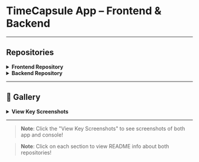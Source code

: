# TimeCapsule App – Frontend & Backend

---

## Repositories
<details>
  <summary><strong>Frontend Repository</strong></summary>
  
  [![Frontend Repository](https://img.shields.io/badge/Frontend-Repository-blue?style=for-the-badge&logo=github)](https://github.com/AlexanderJson/frontend-client-timecapsule)

  ### Frontend README

  **Technologies**: Kotlin, Coroutines, LiveData, SharedPreferences, etc.

  **Description**: An app for writing notes and messages to yourself! Stored securily. 

  **Setup Instructions**:
  
  ****Backend REST api needed on local server for the app to work****
  
1. **Open any folder** on your local system.
2. In the address bar, type `cmd` and press **Enter** to open the command prompt.
3. **Clone the repository** using the following command:

   ```bash
   git clone https://github.com/AlexanderJson/frontend-client-timecapsule.git

 

# 🌌 TimeCapsule App – Frontend Repository

[![Frontend Repository](https://img.shields.io/badge/Frontend-Repository-1E2A78?style=for-the-badge&logo=github&logoColor=white)](https://github.com/AlexanderJson/frontend-client-timecapsule)

---

## 🌐 Technologies

| **🛠 Component** | **🚀 Technology**        |
|------------------|-------------------------|
| **Frontend**     | ![Kotlin](https://img.shields.io/badge/Kotlin-0095D5?style=for-the-badge&logo=kotlin&logoColor=white)      |

*📱 The frontend is built using **Kotlin** for Android*

---


## 🏗 Architecture & Structure



```markdown

- **API Network ➔ `api` class handles HTTP requests, sending them to the **repository** which processes the results.

- The **service class adds extra logic and operations to manage data effectively.

- ViewModels are used to manage the lifecycle of UI components, leveraging **Coroutines** and **LiveData** for asynchronous and reactive programming.

- Coroutines & LiveData: Utilized throughout the app to handle asynchronous operations efficiently.

- Secure Data Storage: Sensitive information, such as authentication tokens, is encrypted and securely stored in `SharedPreferences`.

- **Data Classes: Employed to handle and structure HTTP responses cleanly and effectively.

```


🎨 Design Elements

- **Color Palette**: Dark blue and white colors.
- **Animations**: User form rotates.

</details>

<details>
  <summary><strong>Backend Repository</strong></summary>
  
# Backend Repository – TimeCapsule App

[![Backend Repository](https://img.shields.io/badge/Backend-Repository-darkblue?style=for-the-badge&logo=github)](https://github.com/AlexanderJson/IT_SAKERHET_JAVA23_Alexander_Jansson_Uppgift2)

---

## 🌐 Technologies

| **Component** | **Technology** |
|---------------|-----------------|
| **Backend**   | ![Spring Boot](https://img.shields.io/badge/Spring_Boot-6DB33F?style=for-the-badge&logo=spring-boot&logoColor=white) |
| **Database**  | ![MySQL](https://img.shields.io/badge/MySQL-4479A1?style=for-the-badge&logo=mysql&logoColor=white) |


## 🌐 Security
![Bcrypt](https://img.shields.io/badge/Bcrypt-333333?style=for-the-badge&logo=lock&logoColor=white)
![AES](https://img.shields.io/badge/AES_Encryption-purple?style=for-the-badge&logo=lock&logoColor=white)
![JWT](https://img.shields.io/badge/JWT-black?style=for-the-badge&logo=json-web-tokens&logoColor=white)


---

## 📥 Installation Instructions

To set up the backend server and connect it with the API and database, follow these steps:

1. **Open any folder** on your local system.
2. In the address bar, type `cmd` and press **Enter** to open the command prompt.
3. **Clone the repository** using the following command:

   ```bash
   git clone https://github.com/AlexanderJson/IT_SAKERHET_JAVA23_Alexander_Jansson_Uppgift2.git

## ✨ Features

## 🔐 Secure User Authentication


 ### 🧬 Password Encryption:
  
- **Bcrypt**: Uses **Bcrypt** to hash passwords.

 ### 🔑 Session Tokens
 - **JWT Tokens**: Are used to validate the users requests, to make sure only the right user can GET/POST their messages.

## 🔐 Secure Data encryption

### 💬 Encrypted Messages
- **AES Encryption**: Messages are encrypted before storage, ensuring only the owner can access them.

### 🔍 View Transactions
- **Encrypted Data Handling**: Only the authenticated user can fetch and decrypt their messages.

### 🗄 Encrypted Shared Preferences
- **Sensitive data are encrypted in shared preferences in Android using AES256_SIV and AES256_GCM encryption algoritms



</details>

---

## 📸 Gallery
<details>
  <summary><strong>View Key Screenshots</strong></summary>

  ### 📝 Add Message
  ![Add Message](src/images/post.png)
  *The interface where users can add encrypted messages*

  ---

  ### 🔑 Login Screen
  ![Login Screen](src/images/login.png)
  *Login screen with user authentication using Bcrypt and JWT*

  ---

  ### 🔄 Alternate Home View
  ![Alternate Home View](src/images/get.png)
  *Homescreen with console in background to display how they work together*

  ---

  ### 🚫 Access Denied [Console]
  ![Access Denied](src/images/unauth.png)
  *Console output indicating unauthorized access when attempting to retrieve protected content*

  ---

  ### 💬 Alternate Add Transaction View [Console]
  ![Alternate Add Transaction View](src/images/consoleGet.png)
  *Another console view displaying how encrypted messages are fetched and handled securely*

</details>

---

> **Note**: Click the "View Key Screenshots" to see screenshots of both app and console!


> **Note**: Click on each section to view README info about both repositories!




